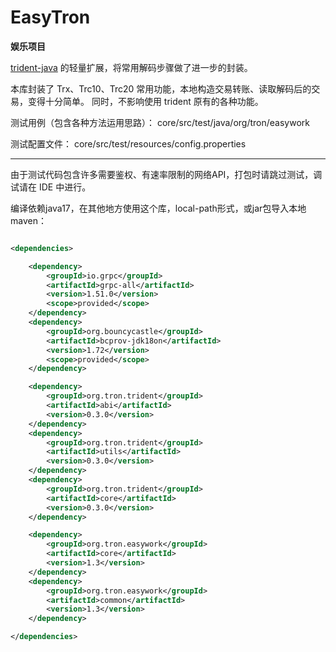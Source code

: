 # EasyTron
**娱乐项目**

[trident-java](https://github.com/tronprotocol/trident) 的轻量扩展，将常用解码步骤做了进一步的封装。


本库封装了 Trx、Trc10、Trc20 常用功能，本地构造交易转账、读取解码后的交易，变得十分简单。
同时，不影响使用 trident 原有的各种功能。

测试用例（包含各种方法运用思路）： core/src/test/java/org/tron/easywork

测试配置文件： core/src/test/resources/config.properties

---

由于测试代码包含许多需要鉴权、有速率限制的网络API，打包时请跳过测试，调试请在 IDE 中进行。

编译依赖java17，在其他地方使用这个库，local-path形式，或jar包导入本地maven：

```xml

<dependencies>

    <dependency>
        <groupId>io.grpc</groupId>
        <artifactId>grpc-all</artifactId>
        <version>1.51.0</version>
        <scope>provided</scope>
    </dependency>
    <dependency>
        <groupId>org.bouncycastle</groupId>
        <artifactId>bcprov-jdk18on</artifactId>
        <version>1.72</version>
        <scope>provided</scope>
    </dependency>

    <dependency>
        <groupId>org.tron.trident</groupId>
        <artifactId>abi</artifactId>
        <version>0.3.0</version>
    </dependency>
    <dependency>
        <groupId>org.tron.trident</groupId>
        <artifactId>utils</artifactId>
        <version>0.3.0</version>
    </dependency>
    <dependency>
        <groupId>org.tron.trident</groupId>
        <artifactId>core</artifactId>
        <version>0.3.0</version>
    </dependency>

    <dependency>
        <groupId>org.tron.easywork</groupId>
        <artifactId>core</artifactId>
        <version>1.3</version>
    </dependency>
    <dependency>
        <groupId>org.tron.easywork</groupId>
        <artifactId>common</artifactId>
        <version>1.3</version>
    </dependency>

</dependencies>
```